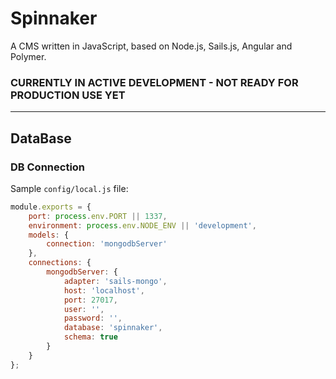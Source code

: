 Spinnaker
=========

A CMS written in JavaScript, based on Node.js, Sails.js, Angular and Polymer.

### CURRENTLY IN ACTIVE DEVELOPMENT - NOT READY FOR PRODUCTION USE YET

---

## DataBase

### DB Connection

Sample `config/local.js` file:

```js
module.exports = {
    port: process.env.PORT || 1337,
    environment: process.env.NODE_ENV || 'development',
    models: {
        connection: 'mongodbServer'
    },
    connections: {
        mongodbServer: {
            adapter: 'sails-mongo',
            host: 'localhost',
            port: 27017,
            user: '',
            password: '',
            database: 'spinnaker',
            schema: true
        }
    }
};
```
